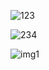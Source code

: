 ![123](https://github.com/user-attachments/assets/1bb46e71-b87c-4b25-9070-21596f4dc75c)

![234](https://github.com/user-attachments/assets/b03884d8-33c7-47f6-b817-c3d8db496b54)


![img1](https://github.com/user-attachments/assets/35722fd6-b7cd-4488-8aa4-416fa08ad1c2)
